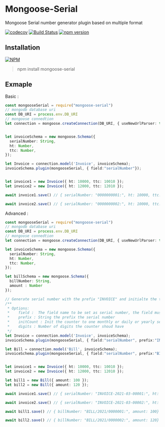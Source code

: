 # Mongoose-Serial

Mongoose Serial number generator plugin based on multiple format

[![codecov](https://codecov.io/gh/khalilmansouri/mongoose-serial/branch/master/graph/badge.svg?token=970SOP1NKU)](https://codecov.io/gh/khalilmansouri/mongoose-serial)
[![Build Status](https://travis-ci.org/khalilmansouri/mongoose-serial.svg?branch=master)](https://travis-ci.org/khalilmansouri/mongoose-serial)
[![npm version](https://badge.fury.io/js/mongoose-serial.svg)](https://badge.fury.io/js/mongoose-serial)

## Installation

[![NPM](https://nodei.co/npm/mongoose-serial.png)](https://nodei.co/npm/mongoose-serial/)

>npm install mongoose-serial


## Exmaple

Basic : 
```ts
const mongooseSerial = require("mongoose-serial")
// mongodb database uri
const DB_URI = process.env.DB_URI
// mongoose connedtion
let connection = mongoose.createConnection(DB_URI, { useNewUrlParser: true, useUnifiedTopology: true });


let invoiceSchema = new mongoose.Schema({
  serialNumber: String,
  ht: Number,
  ttc: Number,
});

let Invoice = connection.model('Invoice', invoiceSchema);
invoiceSchema.plugin(mongooseSerial, { field:"serialNumber"});


let invoice1 = new Invoice({ ht: 10000, ttc: 10010 });
let invoice2 = new Invoice({ ht: 12000, ttc: 12010 });

await invoice1.save() // { serialNumber: "0000000001:", ht: 10000, ttc: 10010}

await invoice2.save() // { serialNumber: "0000000002:", ht: 10000, ttc: 10010}

```


Advanced :
```ts
const mongooseSerial = require("mongoose-serial")
// mongodb database uri
const DB_URI = process.env.DB_URI
// mongoose connedtion
let connection = mongoose.createConnection(DB_URI, { useNewUrlParser: true, useUnifiedTopology: true });

let invoiceSchema = new mongoose.Schema({
  serialNumber: String,
  ht: Number,
  ttc: Number,
});

let billSchema = new mongoose.Schema({
  billNumber: String,
  amount : Number
});

// Generate serial number with the prefix "INVOICE" and initialte the the counter that contains 5 digits every new month, all separated by the separator "-"
/**
 * Options:
 *    field :  The field name to be set as serial number, the field must be type string in mongoose schema
 *    prefix : String the prefix the serial number 
 *    initCount : Init the counter to one monthly or daily or yearly separator to separate deferente part of the serial number
 *    digits : Number of digits the counter shoud have 
 */
let Invoice = connection.model('Invoice', invoiceSchema);
invoiceSchema.plugin(mongooseSerial, { field:"serialNumber", prefix:"INVOICE", initCount:"monthly" , separator: "-", digits:5});

let Bill = connection.model('Bill', invoiceSchema);
invoiceSchema.plugin(mongooseSerial, { field:"serialNumber", prefix:"BILL", initCount:"yearly" , separator: "/", digits:7});


let invoice1 = new Invoice({ ht: 10000, ttc: 10010 });
let invoice2 = new Invoice({ ht: 12000, ttc: 12010 });

let bill1 = new Bill({ amount: 100 });
let bill2 = new Bill({ amount: 120 });

await invoice1.save() // { serialNumber: "INVOICE-2021-03-00001:", ht: 10000, ttc: 10010}

await invoice2.save() // { serialNumber: "INVOICE-2021-03-00002:", ht: 10000, ttc: 10010}

await bill1.save() // { billNumber: "BILL/2021/0000001:", amount: 100}

await bill2.save() // { billNumber: "BILL/2021/0000002:", amount: 120}

```

